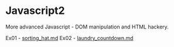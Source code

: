 Javascript2
===========

More advanced Javascript - DOM manipulation and HTML hackery.

Ex01 - [sorting_hat.md](https://github.com/hackbrightacademy/Javascript2/blob/master/sorting_hat.md)
Ex02 - [laundry_countdown.md](https://github.com/hackbrightacademy/Javascript2/blob/master/laundry_countdown.md)